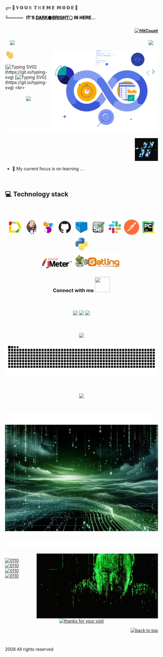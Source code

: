 
<h1></h1>

<h4 align="left">
╔═ 👀 𝕐&nbsp;𝕆&nbsp;𝕌&nbsp;ℝ&nbsp;&nbsp;𝕋&nbsp;ℍ&nbsp;𝔼&nbsp;𝕄&nbsp;𝔼&nbsp;&nbsp;𝕄&nbsp;𝕆&nbsp;𝔻&nbsp;𝔼 👀

     
╚═════ &nbsp;&nbsp;𝐈𝐓'𝐒 [𝐃𝐀𝐑𝐊⚫](https://github.com/settings/appearance#gh-dark-mode-only)[𝐁𝐑𝐈𝐆𝐇𝐓⚪](https://github.com/settings/appearance#gh-light-mode-only) 𝐈𝐍 𝐇𝐄𝐑𝐄... 
</h4>

<h5 align="right">
     
[![HitCount](https://komarev.com/ghpvc/?username=browserneo&label=Profile%20views&color=60dae2&style=flat)](https://github.com/browserneo)
</h5>
<!--🪳ROACH&🕷️SPIDER--> 
<p align="center">
<img src="https://media.giphy.com/media/2fC8cduAc35UIAxHDE/giphy.gif" width="150">&nbsp;&nbsp;&nbsp;&nbsp;&nbsp;&nbsp;&nbsp;&nbsp;&nbsp;&nbsp;&nbsp;&nbsp;&nbsp;&nbsp;&nbsp;&nbsp;&nbsp;&nbsp;&nbsp;&nbsp;&nbsp;&nbsp;&nbsp;&nbsp;&nbsp;&nbsp;&nbsp;&nbsp;&nbsp;&nbsp;&nbsp;&nbsp;&nbsp;&nbsp;&nbsp;&nbsp;&nbsp;&nbsp;&nbsp;&nbsp;&nbsp;&nbsp;&nbsp;&nbsp;&nbsp;&nbsp;&nbsp;&nbsp;&nbsp;&nbsp;&nbsp;&nbsp;&nbsp;&nbsp;&nbsp;&nbsp;&nbsp;&nbsp;&nbsp;&nbsp;&nbsp;&nbsp;&nbsp;&nbsp;&nbsp;&nbsp;&nbsp;&nbsp;&nbsp;&nbsp;&nbsp;&nbsp;&nbsp;&nbsp;&nbsp;&nbsp;&nbsp;&nbsp;&nbsp;&nbsp;&nbsp;&nbsp;&nbsp;&nbsp;&nbsp;&nbsp;&nbsp;&nbsp;&nbsp;&nbsp;&nbsp;&nbsp;&nbsp;&nbsp;&nbsp;&nbsp;&nbsp;&nbsp;&nbsp;&nbsp;&nbsp;&nbsp;&nbsp;&nbsp;&nbsp;&nbsp;&nbsp;&nbsp;&nbsp;&nbsp;&nbsp;&nbsp;<img src="https://c.tenor.com/3dgbcMt6Kx4AAAAi/spider-insect.gif" width="50">
      
<p align="right">

<img align="right" width="350" src="blob/main/assets/lp-710x510-case-2-illustration.png"/>

<p align="left">
<img src="steck/wave.gif" width="30px">
  
  
  [![Typing SVG](https://readme-typing-svg.demolab.com/?font=Fira+Code&duration=1000&pause=500&lines=Hi!;I’m+George+...;Nice+to+meet+you!)](https://git.io/typing-svg)
  [![Typing SVG](https://readme-typing-svg.demolab.com/?font=Fira+Code&duration=3000&pause=500&lines=QA+Engineer+...;Load+testing+...;QA+Automation+Python+...)](https://git.io/typing-svg)
<br>

<!--🪳ROACH&🕷️SPIDER--> 
<h5 align="center">     
<img src="https://c.tenor.com/3dgbcMt6Kx4AAAAi/spider-insect.gif" width="50">
</h5>

<!--📏LINE-->
<p align="center">
<img src="blob/main/assets/line.gif" height="20" width="100%"> 
     
<!--🎨THEMEMODE / 🌐WEBSITE: https://fancytext.blogspot.com/ -->

<p align="right">
     
<img src="blob/main/assets/molo.gif" width="15%">
     
- 💞️ My current focus is on learning ...

<br>

## 💻 Technology stack

<br>
<h2 align="center">
<img width="50" title="Allure_Report.svg" src="steck/Allure_Report.svg">   <img width="50" title="Jenkins.svg" src="steck/Jenkins.svg">   <img width="50" title="Selenide.svg" src="steck/Selenide.svg">   <img width="50" title="GitHub.svg" src="steck/GitHub.svg">   <img width="50" title="Selenoid.svg" src="steck/Selenoid.svg">   <img src="steck/Selenium.svg" alt="Selenium" width="50">   <img src="steck/Slack.svg" alt="Slack" width="50">   <img src="blob/main/assets/getpostman-icon.svg" width="50">    <img src="steck/Pycharm.svg" alt="Pycharm" width="50">    <img src="https://raw.githubusercontent.com/devicons/devicon/master/icons/python/python-original.svg" alt="python" width="50"> 
<br>
<img width="100" title="Jmetr" src="steck/Apache_JMeter.png"> <img width="160" title="Gatling" src="steck/Gatling-logo.png">
</h2>

<h3 align="center"> Connect with me <img src='https://raw.githubusercontent.com/rahulbanerjee26/githubProfileReadmeGenerator/main/gifs/handShake.gif' width="50px" height=50px> </h3>
<br>
</h3>
<h3 align="center">
     
[<img src="https://img.shields.io/badge/Microsoft_Outlook-0078D4?style=for-the-badge&logo=microsoft-outlook&logoColor=white" />](mailto:lagosh@inbox.ru)
[<img src="https://img.shields.io/badge/GitLab-330F63?style=for-the-badge&logo=gitlab&logoColor=white" />](https://gitlab.com/BrowserNeo)
[<img src="https://img.shields.io/badge/Telegram-2CA5E0?style=for-the-badge&logo=telegram&logoColor=white" />](https://t.me/browserneo)

</h3>

###

<!---
BrowserNeo/BrowserNeo is a ✨ special ✨ repository because its `README.md` (this file) appears on your GitHub profile.
You can click the Preview link to take a look at your changes.
--->

</br>

<!--🐍💬SNAKETITLE / 🌐WEBSITE: https://textanim.com/ -->
<p align="center">
<img src="https://i.imgur.com/x1KbuCq.gif" width="500">


![Snake animation](https://github.com/BrowserNeo/BrowserNeo/blob/output/github-contribution-grid-snake-dark.svg)

</p>

<br/>

<h4 align="center">
<a href="https://open.spotify.com/">
  <img align="center" width="45%" src="https://novatorem.jcs090218.vercel.app/api/spotify" /></a>
</h4>

<br/>


<!--📏LINE-->
<p align="center">
<img src="blob/main/assets/line.gif" height="20" width="100%">
  
<!--🎨THEMEMODE / 🌐WEBSITE: https://fancytext.blogspot.com/ -->


<div align="center" ><img alt="" height="350" width="100%" src="blob/main/assets/2016.png"></div>

</br>

<!--📏LINE-->
<p align="center">
<img src="blob/main/assets/line.gif" height="20" width="100%">

  
<!--🎨THEMEMODE / 🌐WEBSITE: https://fancytext.blogspot.com/ -->

</br>

</br>

<img align="right" src="blob/main/assets/giphy.gif" width="400px">
<div align="left">
    <a href="https://git.io/typing-svg">
      <img alt="0110" src="https://readme-typing-svg.demolab.com?font=Roboto+Slab&size=14&pause=200&color=38b555&center=true&vCenter=true&lines=11+0+1+0+1+0+0+1+1+0+1+0+0+0+1+1+0+0+0+0+1+1+1+0+1+1+0+1+0+1+0+0+1+0+1+0+0+1+1+0+1+0+0+0+1+1+0+0+0+0+1+1+1+0+1+1+0+1+0+1+0+0+0+1+0+1+0+1+0+0+1+1+0+1+0+0+0+1+1+0+0" >
 </a>

     
</div>
<div align="left">
    <a href="https://git.io/typing-svg">
      <img alt="0110" src="https://readme-typing-svg.demolab.com?font=Roboto+Slab&size=14&pause=100&color=38b555&center=true&vCenter=true&lines=01+10+0+1+0+0+1+1+0+1+0+0+1+0+1+0+0+0+1+1+0+0+0+0+1+1+1+0+1+1+0+1+0+1+0+0+1+0+1+0+1+0+0+1+1+0+1+0+0+0+1+1+0+0+1" >
 </a>

</div>


<div align="left">
    <a href="https://git.io/typing-svg">
      <img alt="0110" src="https://readme-typing-svg.demolab.com?font=Roboto+Slab&size=14&pause=150&color=38b555&center=true&vCenter=true&lines=1+1+0+1+0+0+1+1+0+1+0+0+0+1+1+0+0+0+0+1+1+1+0+1+1+0+1+0+1+0+0+1+0+1+0+1+0+0+1+1+0+1+0+0+0+1+1+0" >
 </a>
     
</div>


<div align="left">
    <a href="https://git.io/typing-svg">
      <img alt="0110" src="https://readme-typing-svg.demolab.com?font=Roboto+Slab&size=14&pause=250&color=38b555&center=true&vCenter=true&lines=*+1+0+1+0+*+1+1+*+0+1+*+*+*+*+0+0+1+1+0+1+*+0+0+*+1+1+0+1+*+*+*+*+*+*+*+*+*+*+*+*" >
 </a>

</div>
<div align="center">
    <a href="https://git.io/typing-svg">
        <img alt="thanks for your visit" src="https://readme-typing-svg.demolab.com?font=Roboto+Slab&size=24&pause=1000&color=2e9446&center=true&vCenter=true&width=435&lines=Thanks+for+your+visit!" >
    </a>
</div>

<p align="right"><a href="#top"><img src="https://img.shields.io/static/v1?label&message=back+to+top&color=7E3ACE&style=flat&logo" alt="back to top" /></a></p>

</br>

2008 All rights reserved

<br>
